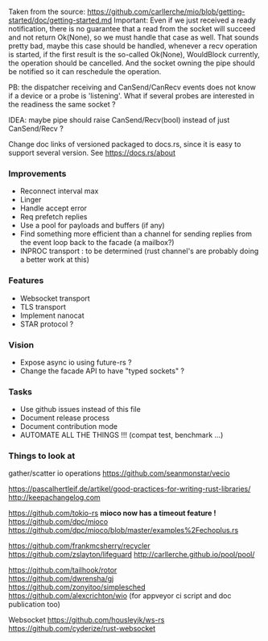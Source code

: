 Taken from the source: https://github.com/carllerche/mio/blob/getting-started/doc/getting-started.md
  Important: Even if we just received a ready notification, there is no guarantee that a read from the socket will succeed and not return Ok(None), so we must handle that case as well.
That sounds pretty bad, maybe this case should be handled, whenever a recv operation is started,
if the first result is the so-called Ok(None), WouldBlock currently, the operation should be cancelled.
And the socket owning the pipe should be notified so it can reschedule the operation.

PB: the dispatcher receiving and CanSend/CanRecv events does not know if a device or a probe is 'listening'. What if several probes are interested in the readiness the same socket ?

IDEA: maybe pipe should raise CanSend/Recv(bool) instead of just CanSend/Recv ?

Change doc links of versioned packaged to docs.rs, since it is easy to support several version.
See https://docs.rs/about

### Improvements
- Reconnect interval max 
- Linger
- Handle accept error
- Req prefetch replies
- Use a pool for payloads and buffers (if any)
- Find something more efficient than a channel for sending replies from the event loop back to the facade (a mailbox?)
- INPROC transport : to be determined (rust channel's are probably doing a better work at this)
  

### Features
- Websocket transport
- TLS transport
- Implement nanocat
- STAR protocol ?
  

### Vision
- Expose async io using future-rs ?
- Change the facade API to have "typed sockets" ?
  

### Tasks
- Use github issues instead of this file
- Document release process
- Document contribution mode
- AUTOMATE ALL THE THINGS !!! (compat test, benchmark ...)


### Things to look at

gather/scatter io operations
https://github.com/seanmonstar/vecio

https://pascalhertleif.de/artikel/good-practices-for-writing-rust-libraries/
http://keepachangelog.com

https://github.com/tokio-rs
**mioco now has a timeout feature !**  
https://github.com/dpc/mioco  
https://github.com/dpc/mioco/blob/master/examples%2Fechoplus.rs  


https://github.com/frankmcsherry/recycler
https://github.com/zslayton/lifeguard
http://carllerche.github.io/pool/pool/


https://github.com/tailhook/rotor  
https://github.com/dwrensha/gj  
https://github.com/zonyitoo/simplesched  
https://github.com/alexcrichton/wio (for appveyor ci script and doc publication too)  


Websocket
https://github.com/housleyjk/ws-rs  
https://github.com/cyderize/rust-websocket  
